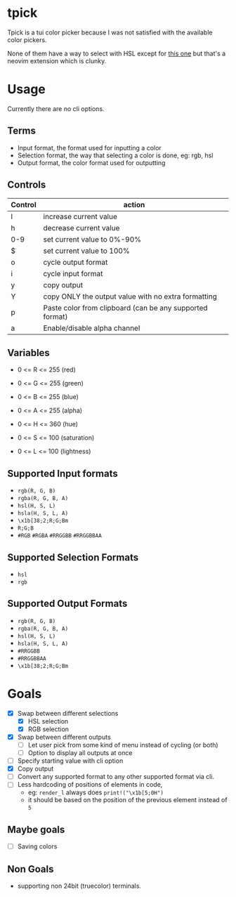 # tpick

Tpick is a tui color picker because I was not satisfied with the available color pickers.

None of them have a way to select with HSL except for [this one](https://github.com/uga-rosa/ccc.nvim) but that's a neovim extension which is clunky.

# Usage

Currently there are no cli options.

## Terms

- Input format, the format used for inputting a color
- Selection format, the way that selecting a color is done, eg: rgb, hsl
- Output format, the color format used for outputting

## Controls

| Control | action                                                   |
| ------- | -------------------------------------------------------- |
| l       | increase current value                                   |
| h       | decrease current value                                   |
| 0-9     | set current value to 0%-90%                              |
| $       | set current value to 100%                                |
| o       | cycle output format                                      |
| i       | cycle input format                                       |
| y       | copy output                                              |
| Y       | copy ONLY the output value with no extra formatting      |
| p       | Paste color from clipboard (can be any supported format) |
| a       | Enable/disable alpha channel                             |

## Variables

- 0 <= R <= 255 (red)
- 0 <= G <= 255 (green)
- 0 <= B <= 255 (blue)

- 0 <= A <= 255 (alpha)

- 0 <= H <= 360 (hue)
- 0 <= S <= 100 (saturation)
- 0 <= L <= 100 (lightness)

## Supported Input formats

- `rgb(R, G, B)`
- `rgba(R, G, B, A)`
- `hsl(H, S, L)`
- `hsla(H, S, L, A)`
- `\x1b[38;2;R;G;Bm`
- `R;G;B`
- `#RGB` `#RGBA` `#RRGGBB` `#RRGGBBAA`

## Supported Selection Formats

- `hsl`
- `rgb`

## Supported Output Formats

- `rgb(R, G, B)`
- `rgba(R, G, B, A)`
- `hsl(H, S, L)`
- `hsla(H, S, L, A)`
- `#RRGGBB`
- `#RRGGBBAA`
- `\x1b[38;2;R;G;Bm`

# Goals

- [x] Swap between different selections
    - [x] HSL selection
    - [x] RGB selection
- [x] Swap between different outputs
  - [ ] Let user pick from some kind of menu instead of cycling (or both)
  - [ ] Option to display all outputs at once
- [ ] Specify starting value with cli option
- [x] Copy output
- [ ] Convert any supported format to any other supported format via cli.
- [ ] Less hardcoding of positions of elements in code,
  - eg: `render_l` always does `print!("\x1b[5;0H")`
  - it should be based on the position of the previous element instead of `5`

## Maybe goals

- [ ] Saving colors

## Non Goals

- supporting non 24bit (truecolor) terminals.

